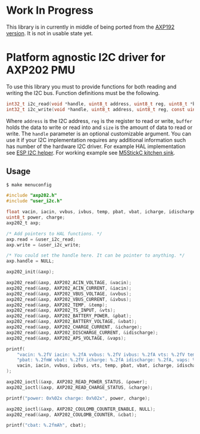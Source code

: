 # Work In Progress

This library is in currently in middle of being ported from the [AXP192 version](https://github.com/tuupola/axp192/). It is not in usable state yet.

# Platform agnostic I2C driver for AXP202 PMU

To use this library you must to provide functions for both reading and writing the I2C bus. Function definitions must be the following.

```c
int32_t i2c_read(void *handle, uint8_t address, uint8_t reg, uint8_t *buffer, uint16_t size);
int32_t i2c_write(void *handle, uint8_t address, uint8_t reg, const uint8_t *buffer, uint16_t size);
```

Where `address` is the I2C address, `reg` is the register to read or write, `buffer` holds the data to write or read into and `size` is the amount of data to read or write. The `handle` parameter is an optional customizable argument. You can use it if your I2C implementation requires any additional information such has number of the hardware I2C driver. For example HAL implementation see [ESP I2C helper](https://github.com/tuupola/esp_i2c_helper). For working example see [M5StickC kitchen sink](https://github.com/tuupola/esp_m5stick).

## Usage

```
$ make menuconfig
```

```c
#include "axp202.h"
#include "user_i2c.h"

float vacin, iacin, vvbus, ivbus, temp, pbat, vbat, icharge, idischarge, vaps, cbat;
uint8_t power, charge;
axp202_t axp;

/* Add pointers to HAL functions. */
axp.read = &user_i2c_read;
axp.write = &user_i2c_write;

/* You could set the handle here. It can be pointer to anything. */
axp.handle = NULL;

axp202_init(&axp);

axp202_read(&axp, AXP202_ACIN_VOLTAGE, &vacin);
axp202_read(&axp, AXP202_ACIN_CURRENT, &iacin);
axp202_read(&axp, AXP202_VBUS_VOLTAGE, &vvbus);
axp202_read(&axp, AXP202_VBUS_CURRENT, &ivbus);
axp202_read(&axp, AXP202_TEMP, &temp);
axp202_read(&axp, AXP202_TS_INPUT, &vts);
axp202_read(&axp, AXP202_BATTERY_POWER, &pbat);
axp202_read(&axp, AXP202_BATTERY_VOLTAGE, &vbat);
axp202_read(&axp, AXP202_CHARGE_CURRENT, &icharge);
axp202_read(&axp, AXP202_DISCHARGE_CURRENT, &idischarge);
axp202_read(&axp, AXP202_APS_VOLTAGE, &vaps);

printf(
    "vacin: %.2fV iacin: %.2fA vvbus: %.2fV ivbus: %.2fA vts: %.2fV temp: %.0fC "
    "pbat: %.2fmW vbat: %.2fV icharge: %.2fA idischarge: %.2fA, vaps: %.2fV",
    vacin, iacin, vvbus, ivbus, vts, temp, pbat, vbat, icharge, idischarge, vaps
);

axp202_ioctl(&axp, AXP202_READ_POWER_STATUS, &power);
axp202_ioctl(&axp, AXP202_READ_CHARGE_STATUS, &charge);

printf("power: 0x%02x charge: 0x%02x", power, charge);

axp202_ioctl(&axp, AXP202_COULOMB_COUNTER_ENABLE, NULL);
axp202_read(&axp, AXP202_COULOMB_COUNTER, &cbat);

printf("cbat: %.2fmAh", cbat);
```